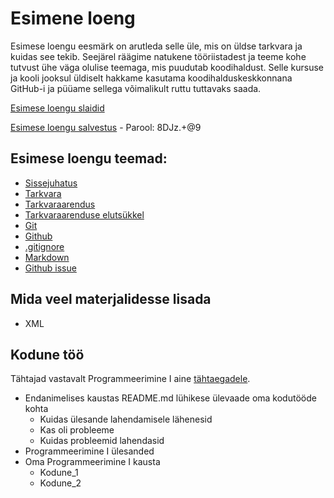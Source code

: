 # Esimene loeng

Esimese loengu eesmärk on arutleda selle üle, mis on üldse tarkvara ja kuidas see tekib. Seejärel räägime natukene tööriistadest ja teeme kohe tutvust ühe väga olulise teemaga, mis puudutab koodihaldust. Selle kursuse ja kooli jooksul üldiselt hakkame kasutama koodihalduskeskkonnana GitHub-i ja püüame sellega võimalikult ruttu tuttavaks saada.

[Esimese loengu slaidid](files/slaidid_01.pdf)

[Esimese loengu salvestus](https://zoom.us/rec/share/SViPF6fkZBgCELDgLUsljbO173iqfRdaD1p1FKgGumDkcq6Mj09OCNXZBiHmXAHD.uB6YaLTZKXTFtznx?startTime=1676720682000) - Parool: 8DJz.+@9

## Esimese loengu teemad:

- [Sissejuhatus](../../concepts/sissejuhatus/about.md)
- [Tarkvara](../../concepts/tarkvara/about.md)
- [Tarkvaraarendus](../../concepts/tarkvaraarendus/about.md)
- [Tarkvaraarenduse elutsükkel](../../concepts/SDLC/about.md)
- [Git](../../concepts/git/about.md)
- [Github](../../concepts/github/readme.md)
- [.gitignore](../../concepts/gitignore/about.md)
- [Markdown](../../concepts/markdown/about.md)
- [Github issue](../../concepts/githubIssue/readme.md)

## Mida veel materjalidesse lisada

- XML

## Kodune töö

Tähtajad vastavalt Programmeerimine I aine [tähtaegadele](https://github.com/tluhk/Programmeerimine_I/blob/master/lessons/loeng_02/about.md#kodune-t%C3%B6%C3%B6).

- Endanimelises kaustas README.md lühikese ülevaade oma kodutööde kohta
  - Kuidas ülesande lahendamisele lähenesid
  - Kas oli probleeme
  - Kuidas probleemid lahendasid
- Programmeerimine I ülesanded
- Oma Programmeerimine I kausta
  - Kodune_1
  - Kodune_2
